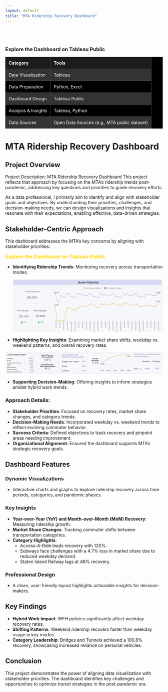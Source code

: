```yaml
---
layout: default
title: "MTA Ridership Recovery Dashboard"  
--- 
```

<h2 style="color: #ffffff;">Tools and Technologies Used</h2><a href="https://public.tableau.com/views/MavenCommuterChallengeNov302024/MainV2" target="_blank" style="color: FFD700; text-decoration: none; font-weight: bold; font-size: 16px;">Explore the Dashboard on Tableau Public</a> 
<table style="width: 100%; border-collapse: collapse; background-color: #000000; color: #ffffff;">
  <thead>
    <tr style="background-color: #1c1c1c; color: #f0f0f0; text-align: left;">
      <th style="padding: 10px; border: 1px solid #444;">Category</th>
      <th style="padding: 10px; border: 1px solid #444;">Tools</th>
    </tr>
  </thead>
  <tbody>
    <tr style="background-color: #333;">
      <td style="padding: 10px; border: 1px solid #444;">Data Visualization</td>
      <td style="padding: 10px; border: 1px solid #444;">Tableau</td>
    </tr>
    <tr>
      <td style="padding: 10px; border: 1px solid #444;">Data Preparation</td>
      <td style="padding: 10px; border: 1px solid #444;">Python, Excel</td>
    </tr>
    <tr style="background-color: #333;">
      <td style="padding: 10px; border: 1px solid #444;">Dashboard Design</td>
      <td style="padding: 10px; border: 1px solid #444;">Tableau Public</td>
    </tr>
    <tr>
      <td style="padding: 10px; border: 1px solid #444;">Analysis & Insights</td>
      <td style="padding: 10px; border: 1px solid #444;">Tableau, Python</td>
    </tr>
    <tr style="background-color: #333;">
      <td style="padding: 10px; border: 1px solid #444;">Data Sources</td>
      <td style="padding: 10px; border: 1px solid #444;">Open Data Sources (e.g., MTA public dataset)</td>
    </tr>
  </tbody>
</table>


# MTA Ridership Recovery Dashboard




## Project Overview
Project Description: MTA Ridership Recovery Dashboard
This project reflects that approach by focusing on the MTA’s ridership trends post-pandemic, addressing key questions and priorities to guide recovery efforts.

As a data professional, I primarily aim to identify and align with stakeholder goals and objectives. By understanding their priorities, challenges, and decision-making needs, we can design visualizations and insights that resonate with their expectations, enabling effective, data-driven strategies.

## Stakeholder-Centric Approach
This dashboard addresses the MTA’s key concerns by aligning with stakeholder priorities:

<a href="https://public.tableau.com/views/MavenCommuterChallengeNov302024/MainV2" target="_blank" 
   style="color: #FFD700; text-decoration: none; font-weight: bold; font-size: 16px;">
   Explore the Dashboard on Tableau Public
</a> 


- **Identifying Ridership Trends**: Monitoring recovery across transportation modes.
  
  ![Ridership Trends Chart](../assets/img/maven-mta-14.png)

- **Highlighting Key Insights**: Examining market share shifts, weekday vs. weekend patterns, and overall recovery rates.
  
 ![Ridership Trends Chart](../assets/img/maven-mta-15.png)

- **Supporting Decision-Making**: Offering insights to inform strategies amidst hybrid work trends.

### Approach Details:
- **Stakeholder Priorities**: Focused on recovery rates, market share changes, and category trends.  
- **Decision-Making Needs**: Incorporated weekday vs. weekend trends to reflect evolving commuter behavior.  
- **Success Criteria**: Defined objectives to track recovery and pinpoint areas needing improvement.  
- **Organizational Alignment**: Ensured the dashboard supports MTA’s strategic recovery goals.

## Dashboard Features

### Dynamic Visualizations
- Interactive charts and graphs to explore ridership recovery across time periods, categories, and pandemic phases.

### Key Insights
- **Year-over-Year (YoY) and Month-over-Month (MoM) Recovery**: Measuring ridership growth.  
- **Market Share Changes**: Tracking commuter shifts between transportation categories.  
- **Category Highlights**:  
  - Access-A-Ride leads recovery with 120%.  
  - Subways face challenges with a 4.7% loss in market share due to reduced weekday demand.  
  - Staten Island Railway lags at 46% recovery.

### Professional Design
- A clean, user-friendly layout highlights actionable insights for decision-makers.

## Key Findings
- **Hybrid Work Impact**: WFH policies significantly affect weekday recovery rates.  
- **Shifting Patterns**: Weekend ridership recovers faster than weekday usage in key modes.  
- **Category Leadership**: Bridges and Tunnels achieved a 100.8% recovery, showcasing increased reliance on personal vehicles.

## Conclusion
This project demonstrates the power of aligning data visualization with stakeholder priorities. The dashboard identifies key challenges and opportunities to optimize transit strategies in the post-pandemic era.
